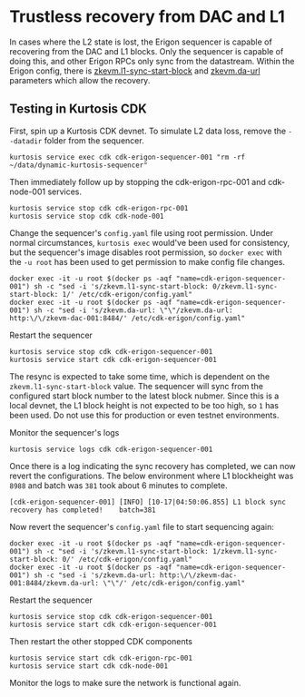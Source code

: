 # Trustless recovery from DAC and L1

In cases where the L2 state is lost, the Erigon sequencer is capable of recovering from the DAC and L1 blocks. Only the sequencer is capable of doing this, and other Erigon RPCs only sync from the datastream.
Within the Erigon config, there is [zkevm.l1-sync-start-block](https://github.com/0xPolygon/kurtosis-cdk/blob/1403ea6035f1ae0061d40da973ac0002f1b7691b/templates/cdk-erigon/config.yml#L401-L405) and [zkevm.da-url](https://github.com/0xPolygon/kurtosis-cdk/blob/1403ea6035f1ae0061d40da973ac0002f1b7691b/templates/cdk-erigon/config.yml#L159-L164) parameters which allow the recovery.

## Testing in Kurtosis CDK

First, spin up a Kurtosis CDK devnet. To simulate L2 data loss, remove the `--datadir` folder from the sequencer.

```
kurtosis service exec cdk cdk-erigon-sequencer-001 "rm -rf ~/data/dynamic-kurtosis-sequencer"
```

Then immediately follow up by stopping the cdk-erigon-rpc-001 and cdk-node-001 services.

```
kurtosis service stop cdk cdk-erigon-rpc-001
kurtosis service stop cdk cdk-node-001
```

Change the sequencer's `config.yaml` file using root permission. Under normal circumstances, `kurtosis exec` would've been used for consistency, but the sequencer's image disables root permission, so `docker exec` with the `-u root` has been used to get permission to make config file changes.

```
docker exec -it -u root $(docker ps -aqf "name=cdk-erigon-sequencer-001") sh -c "sed -i 's/zkevm.l1-sync-start-block: 0/zkevm.l1-sync-start-block: 1/' /etc/cdk-erigon/config.yaml"
docker exec -it -u root $(docker ps -aqf "name=cdk-erigon-sequencer-001") sh -c "sed -i 's/zkevm.da-url: \"\"/zkevm.da-url: http:\/\/zkevm-dac-001:8484/' /etc/cdk-erigon/config.yaml"
```

Restart the sequencer

```
kurtosis service stop cdk cdk-erigon-sequencer-001
kurtosis service start cdk cdk-erigon-sequencer-001
```

The resync is expected to take some time, which is dependent on the `zkevm.l1-sync-start-block` value. The sequencer will sync from the configured start block number to the latest block nubmer.
Since this is a local devnet, the L1 block height is not expected to be too high, so `1` has been used. Do not use this for production or even testnet environments.

Monitor the sequencer's logs

```
kurtosis service logs cdk cdk-erigon-sequencer-001
```

Once there is a log indicating the sync recovery has completed, we can now revert the configurations. The below environment where L1 blockheight was `8988` and batch was `381` took about 6 minutes to complete.

```
[cdk-erigon-sequencer-001] [INFO] [10-17|04:50:06.855] L1 block sync recovery has completed!    batch=381
```

Now revert the sequencer's `config.yaml` file to start sequencing again:

```
docker exec -it -u root $(docker ps -aqf "name=cdk-erigon-sequencer-001") sh -c "sed -i 's/zkevm.l1-sync-start-block: 1/zkevm.l1-sync-start-block: 0/' /etc/cdk-erigon/config.yaml"
docker exec -it -u root $(docker ps -aqf "name=cdk-erigon-sequencer-001") sh -c "sed -i 's/zkevm.da-url: http:\/\/zkevm-dac-001:8484/zkevm.da-url: \"\"/' /etc/cdk-erigon/config.yaml"
```

Restart the sequencer

```
kurtosis service stop cdk cdk-erigon-sequencer-001
kurtosis service start cdk cdk-erigon-sequencer-001
```

Then restart the other stopped CDK components

```
kurtosis service start cdk cdk-erigon-rpc-001
kurtosis service start cdk cdk-node-001
```

Monitor the logs to make sure the network is functional again.
